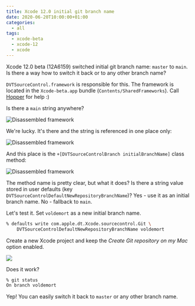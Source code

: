 ```yaml
---
title: Xcode 12.0 initial git branch name
date: 2020-06-20T10:00:00+01:00
categories:
  - all
tags:
  - xcode-beta
  - xcode-12
  - xcode
---
```


Xcode 12.0 beta (12A6159) switched initial git branch name: `master` to
`main`. Is there a way how to switch it back or to any other branch name?

<!--more-->

`DVTSourceControl.framework` is responsible for this. The framework is located
in the `Xcode-beta.app` bundle (`Contents/SharedFrameworks`). Call [Hopper](https://www.hopperapp.com) for help :)

Is there a `main` string anywhere?

![Disassembled framework](/images/xcode-12/main-string.png)

We're lucky. It's there and the string is referenced in one place only:

![Disassembled framework](/images/xcode-12/main-string-2.png)

And this place is  the `+[DVTSourceControlBranch initialBranchName]` class method:

![Disassembled framework](/images/xcode-12/initial-branch-name.png)

The method name is pretty clear, but what it does? Is there a string value stored in user defaults (key `DVTSourceControlDefaultNewRepositoryBranchName`)? Yes - use it as an initial branch name. No - fallback to `main`.

Let's test it. Set `voldemort` as a new initial branch name.

```sh
% defaults write com.apple.dt.Xcode.sourcecontrol.Git \
    DVTSourceControlDefaultNewRepositoryBranchName voldemort
```

Create a new Xcode project and keep the _Create Git repository on my Mac_ option enabled.

![](/images/xcode-12/create-git-repo-option.png)

Does it work?

```sh
% git status
On branch voldemort
```

Yep! You can easily switch it back to `master` or any other branch name.
